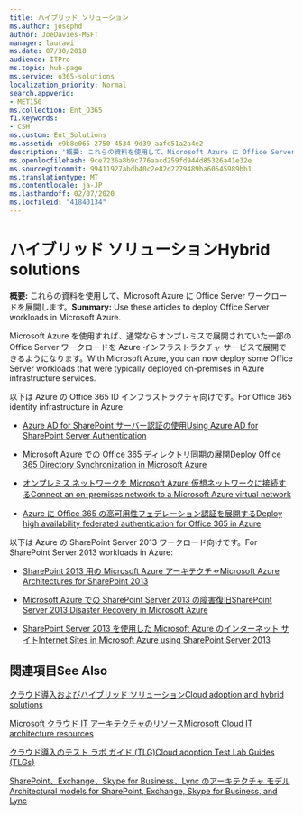 ```yaml
---
title: ハイブリッド ソリューション
ms.author: josephd
author: JoeDavies-MSFT
manager: laurawi
ms.date: 07/30/2018
audience: ITPro
ms.topic: hub-page
ms.service: o365-solutions
localization_priority: Normal
search.appverid:
- MET150
ms.collection: Ent_O365
f1.keywords:
- CSH
ms.custom: Ent_Solutions
ms.assetid: e9b8e065-2750-4534-9d39-aafd51a2a4e2
description: '概要: これらの資料を使用して、Microsoft Azure に Office Server ワークロードを展開します。'
ms.openlocfilehash: 9ce7236a8b9c776aacd259fd944d85326a41e32e
ms.sourcegitcommit: 99411927abdb40c2e82d2279489ba60545989bb1
ms.translationtype: MT
ms.contentlocale: ja-JP
ms.lasthandoff: 02/07/2020
ms.locfileid: "41840134"
---
```

# <a name="hybrid-solutions"></a><span data-ttu-id="d361f-103">ハイブリッド ソリューション</span><span class="sxs-lookup"><span data-stu-id="d361f-103">Hybrid solutions</span></span>

 <span data-ttu-id="d361f-104">**概要:** これらの資料を使用して、Microsoft Azure に Office Server ワークロードを展開します。</span><span class="sxs-lookup"><span data-stu-id="d361f-104">**Summary:** Use these articles to deploy Office Server workloads in Microsoft Azure.</span></span>
  
<span data-ttu-id="d361f-105">Microsoft Azure を使用すれば、通常ならオンプレミスで展開されていた一部の Office Server ワークロードを Azure インフラストラクチャ サービスで展開できるようになります。</span><span class="sxs-lookup"><span data-stu-id="d361f-105">With Microsoft Azure, you can now deploy some Office Server workloads that were typically deployed on-premises in Azure infrastructure services.</span></span>
  
<span data-ttu-id="d361f-106">以下は Azure の Office 365 ID インフラストラクチャ向けです。</span><span class="sxs-lookup"><span data-stu-id="d361f-106">For Office 365 identity infrastructure in Azure:</span></span>

- [<span data-ttu-id="d361f-107">Azure AD for SharePoint サーバー認証の使用</span><span class="sxs-lookup"><span data-stu-id="d361f-107">Using Azure AD for SharePoint Server Authentication</span></span>](using-azure-ad-for-sharepoint-server-authentication.md)

- [<span data-ttu-id="d361f-108">Microsoft Azure での Office 365 ディレクトリ同期の展開</span><span class="sxs-lookup"><span data-stu-id="d361f-108">Deploy Office 365 Directory Synchronization in Microsoft Azure</span></span>](deploy-office-365-directory-synchronization-dirsync-in-microsoft-azure.md)
  
- [<span data-ttu-id="d361f-109">オンプレミス ネットワークを Microsoft Azure 仮想ネットワークに接続する</span><span class="sxs-lookup"><span data-stu-id="d361f-109">Connect an on-premises network to a Microsoft Azure virtual network</span></span>](connect-an-on-premises-network-to-a-microsoft-azure-virtual-network.md)
    
- [<span data-ttu-id="d361f-110">Azure に Office 365 の高可用性フェデレーション認証を展開する</span><span class="sxs-lookup"><span data-stu-id="d361f-110">Deploy high availability federated authentication for Office 365 in Azure</span></span>](deploy-high-availability-federated-authentication-for-office-365-in-azure.md)
    
<span data-ttu-id="d361f-111">以下は Azure の SharePoint Server 2013 ワークロード向けです。</span><span class="sxs-lookup"><span data-stu-id="d361f-111">For SharePoint Server 2013 workloads in Azure:</span></span>
  
- [<span data-ttu-id="d361f-112">SharePoint 2013 用の Microsoft Azure アーキテクチャ</span><span class="sxs-lookup"><span data-stu-id="d361f-112">Microsoft Azure Architectures for SharePoint 2013</span></span>](microsoft-azure-architectures-for-sharepoint-2013.md)
    
- [<span data-ttu-id="d361f-113">Microsoft Azure での SharePoint Server 2013 の障害復旧</span><span class="sxs-lookup"><span data-stu-id="d361f-113">SharePoint Server 2013 Disaster Recovery in Microsoft Azure</span></span>](sharepoint-server-2013-disaster-recovery-in-microsoft-azure.md)
    
- [<span data-ttu-id="d361f-114">SharePoint Server 2013 を使用した Microsoft Azure のインターネット サイト</span><span class="sxs-lookup"><span data-stu-id="d361f-114">Internet Sites in Microsoft Azure using SharePoint Server 2013</span></span>](internet-sites-in-microsoft-azure-using-sharepoint-server-2013.md)
  
  
## <a name="see-also"></a><span data-ttu-id="d361f-115">関連項目</span><span class="sxs-lookup"><span data-stu-id="d361f-115">See Also</span></span>

[<span data-ttu-id="d361f-116">クラウド導入およびハイブリッド ソリューション</span><span class="sxs-lookup"><span data-stu-id="d361f-116">Cloud adoption and hybrid solutions</span></span>](cloud-adoption-and-hybrid-solutions.md)
  
[<span data-ttu-id="d361f-117">Microsoft クラウド IT アーキテクチャのリソース</span><span class="sxs-lookup"><span data-stu-id="d361f-117">Microsoft Cloud IT architecture resources</span></span>](microsoft-cloud-it-architecture-resources.md)
  
[<span data-ttu-id="d361f-118">クラウド導入のテスト ラボ ガイド (TLG)</span><span class="sxs-lookup"><span data-stu-id="d361f-118">Cloud adoption Test Lab Guides (TLGs)</span></span>](cloud-adoption-test-lab-guides-tlgs.md)
  
[<span data-ttu-id="d361f-119">SharePoint、Exchange、Skype for Business、Lync のアーキテクチャ モデル</span><span class="sxs-lookup"><span data-stu-id="d361f-119">Architectural models for SharePoint, Exchange, Skype for Business, and Lync</span></span>](architectural-models-for-sharepoint-exchange-skype-for-business-and-lync.md)


